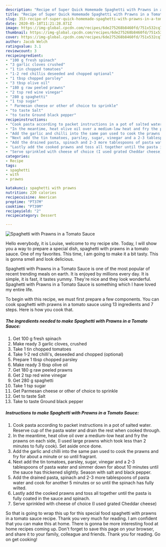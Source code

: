 ```yaml
---
description: "Recipe of Super Quick Homemade Spaghetti with Prawns in a Tomato Sauce"
title: "Recipe of Super Quick Homemade Spaghetti with Prawns in a Tomato Sauce"
slug: 353-recipe-of-super-quick-homemade-spaghetti-with-prawns-in-a-tomato-sauce
date: 2020-05-18T11:21:28.871Z
image: https://img-global.cpcdn.com/recipes/6de275268b8460fd/751x532cq70/spaghetti-with-prawns-in-a-tomato-sauce-recipe-main-photo.jpg
thumbnail: https://img-global.cpcdn.com/recipes/6de275268b8460fd/751x532cq70/spaghetti-with-prawns-in-a-tomato-sauce-recipe-main-photo.jpg
cover: https://img-global.cpcdn.com/recipes/6de275268b8460fd/751x532cq70/spaghetti-with-prawns-in-a-tomato-sauce-recipe-main-photo.jpg
author: Jacob Welch
ratingvalue: 3.1
reviewcount: 3
recipeingredient:
- "100 g fresh spinach"
- "3 garlic cloves crushed"
- "1 tin chopped tomatoes"
- "1-2 red chillis deseeded and chopped optional"
- "1 tbsp chopped parsley"
- "3 tbsp olive oil"
- "180 g raw peeled prawns"
- "2 tsp red wine vinegar"
- "280 g spaghetti"
- "1 tsp sugar"
- " Parmesan cheese or other of choice to sprinkle"
- "to taste Salt"
- "to taste Ground black pepper"
recipeinstructions:
- "Cook pasta according to packet instructions in a pot of salted water. Reserve cup of the pasta water and drain the rest when cooked through."
- "In the meantime, heat olive oil over a medium-low heat and fry the prawns on each side, (I used large prawns which took less than 2 minutes to fully cook). Set aside once done."
- "Add the garlic and chilli into the same pan used to cook the prawns and fry for about a minute or so until fragrant."
- "Next add the tin tomatoes, parsley, sugar, vinegar and a 2-3 tablespoons of pasta water and simmer down for about 10 minutes until the sauce has thickened slightly. Season with salt and black pepper."
- "Add the drained pasta, spinach and 2-3 more tablespoons of pasta water and cook for another 5 minutes or so until the spinach has fully wilted."
- "Lastly add the cooked prawns and toss all together until the pasta is fully coated in the sauce and spinach."
- "Serve sprinkled with cheese of choice (I used grated Cheddar cheese)"
categories:
- Recipe
tags:
- spaghetti
- with
- prawns

katakunci: spaghetti with prawns 
nutrition: 220 calories
recipecuisine: American
preptime: "PT37M"
cooktime: "PT39M"
recipeyield: "2"
recipecategory: Dessert

---
```



![Spaghetti with Prawns in a Tomato Sauce](https://img-global.cpcdn.com/recipes/6de275268b8460fd/751x532cq70/spaghetti-with-prawns-in-a-tomato-sauce-recipe-main-photo.jpg)

Hello everybody, it is Louise, welcome to my recipe site. Today, I will show you a way to prepare a special dish, spaghetti with prawns in a tomato sauce. One of my favorites. This time, I am going to make it a bit tasty. This is gonna smell and look delicious.



Spaghetti with Prawns in a Tomato Sauce is one of the most popular of recent trending meals on earth. It is enjoyed by millions every day. It is simple, it is fast, it tastes yummy. They're nice and they look wonderful. Spaghetti with Prawns in a Tomato Sauce is something which I have loved my entire life.


To begin with this recipe, we must first prepare a few components. You can cook spaghetti with prawns in a tomato sauce using 13 ingredients and 7 steps. Here is how you cook that.

<!--inarticleads1-->

##### The ingredients needed to make Spaghetti with Prawns in a Tomato Sauce:

1. Get 100 g fresh spinach
1. Make ready 3 garlic cloves, crushed
1. Take 1 tin chopped tomatoes
1. Take 1-2 red chilli&#39;s, deseeded and chopped (optional)
1. Prepare 1 tbsp chopped parsley
1. Make ready 3 tbsp olive oil
1. Get 180 g raw peeled prawns
1. Get 2 tsp red wine vinegar
1. Get 280 g spaghetti
1. Take 1 tsp sugar
1. Get  Parmesan cheese or other of choice to sprinkle
1. Get to taste Salt
1. Take to taste Ground black pepper




<!--inarticleads2-->

##### Instructions to make Spaghetti with Prawns in a Tomato Sauce:

1. Cook pasta according to packet instructions in a pot of salted water. Reserve cup of the pasta water and drain the rest when cooked through.
1. In the meantime, heat olive oil over a medium-low heat and fry the prawns on each side, (I used large prawns which took less than 2 minutes to fully cook). Set aside once done.
1. Add the garlic and chilli into the same pan used to cook the prawns and fry for about a minute or so until fragrant.
1. Next add the tin tomatoes, parsley, sugar, vinegar and a 2-3 tablespoons of pasta water and simmer down for about 10 minutes until the sauce has thickened slightly. Season with salt and black pepper.
1. Add the drained pasta, spinach and 2-3 more tablespoons of pasta water and cook for another 5 minutes or so until the spinach has fully wilted.
1. Lastly add the cooked prawns and toss all together until the pasta is fully coated in the sauce and spinach.
1. Serve sprinkled with cheese of choice (I used grated Cheddar cheese)




So that is going to wrap this up for this special food spaghetti with prawns in a tomato sauce recipe. Thank you very much for reading. I am confident that you can make this at home. There is gonna be more interesting food at home recipes coming up. Don't forget to save this page on your browser, and share it to your family, colleague and friends. Thank you for reading. Go on get cooking!

